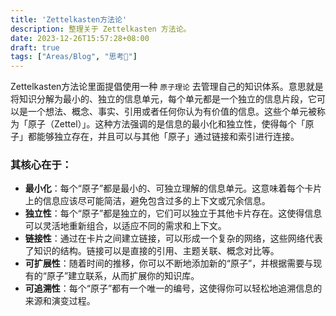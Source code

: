 ```yaml
---
title: 'Zettelkasten方法论'
description: 整理关于 Zettelkasten 方法论。
date: 2023-12-26T15:57:28+08:00
draft: true
tags: ["Areas/Blog", "思考🤔️"]
---
```

Zettelkasten方法论里面提倡使用一种 `原子理论` 去管理自己的知识体系。意思就是将知识分解为最小的、独立的信息单元，每个单元都是一个独立的信息片段，它可以是一个想法、概念、事实、引用或者任何你认为有价值的信息。这些个单元被称为「原子（Zettel）」。这种方法强调的是信息的最小化和独立性，使得每个「原子」都能够独立存在，并且可以与其他「原子」通过链接和索引进行连接。
### 其核心在于：
- **最小化**：每个“原子”都是最小的、可独立理解的信息单元。这意味着每个卡片上的信息应该尽可能简洁，避免包含过多的上下文或冗余信息。
- **独立性**：每个“原子”都是独立的，它们可以独立于其他卡片存在。这使得信息可以灵活地重新组合，以适应不同的需求和上下文。
-  **链接性**：通过在卡片之间建立链接，可以形成一个复杂的网络，这些网络代表了知识的结构。链接可以是直接的引用、主题关联、概念对比等。
-  **可扩展性**：随着时间的推移，你可以不断地添加新的“原子”，并根据需要与现有的“原子”建立联系，从而扩展你的知识库。
-  **可追溯性**：每个“原子”都有一个唯一的编号，这使得你可以轻松地追溯信息的来源和演变过程。

<!-- ### 相关阅读
1. [A1.5.2-索引说明]({{< relref "./" >}})
2. [[A1.5.1-简介标题的重要性]]
3. [[A1.4-大脑容易忘记存入难度低的信息]]--这个概念正好可以与这个方法论相呼应，信息整理得越简单、整洁，大脑越容易记住。 -->
